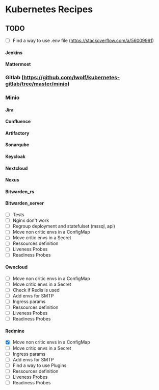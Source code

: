 # Kubernetes Recipes

## TODO

- [ ] Find a way to use .env file (https://stackoverflow.com/a/56009991)

#### Jenkins
#### Mattermost
### Gitlab (https://github.com/lwolf/kubernetes-gitlab/tree/master/minio)
### Minio

#### Jira
#### Confluence
#### Artifactory
#### Sonarqube
#### Keycloak
#### Nextcloud
#### Nexus
#### Bitwarden_rs

<!-- ======================================================================================= -->

#### Bitwarden_server

- [ ] Tests
- [ ] Nginx don't work
- [ ] Regroup deployment and statefulset (mssql, api)
- [ ] Move non critic envs in a ConfigMap
- [ ] Move critic envs in a Secret
- [ ] Ressources definition
- [ ] Liveness Probes
- [ ] Readiness Probes

#### Owncloud

- [ ] Move non critic envs in a ConfigMap
- [ ] Move critic envs in a Secret
- [ ] Check if Redis is used
- [ ] Add envs for SMTP
- [ ] Ingress params
- [ ] Ressources definition
- [ ] Liveness Probes
- [ ] Readiness Probes

#### Redmine

- [x] Move non critic envs in a ConfigMap
- [ ] Move critic envs in a Secret
- [ ] Ingress params
- [ ] Add envs for SMTP
- [ ] Find a way to use Plugins
- [ ] Ressources definition
- [ ] Liveness Probes
- [ ] Readiness Probes